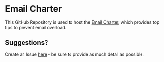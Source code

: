 <p><a href="http://creativecommons.org/licenses/by/4.0/" target="_blank" rel="noopener"><img src="https://img.shields.io/badge/License-CC%20BY%204.0-lightgrey.svg" alt="" /> </a></p>

# Email Charter
This GitHub Repository is used to host the [Email Charter](https://email-charter.github.io/), which provides top tips to prevent email overload.

## Suggestions? 
Create an Issue [here](https://github.com/email-charter/home/issues) - be sure to provide as much detail as possible.
        
